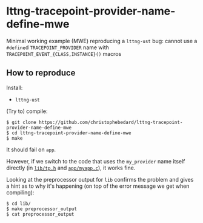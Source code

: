 # lttng-tracepoint-provider-name-define-mwe

Minimal working example (MWE) reproducing a `lttng-ust` bug: cannot use a `#define`d `TRACEPOINT_PROVIDER` name with `TRACEPOINT_EVENT_{CLASS,INSTANCE}()` macros

## How to reproduce

Install:

* `lttng-ust`

(Try to) compile:

```shell
$ git clone https://github.com/christophebedard/lttng-tracepoint-provider-name-define-mwe
$ cd lttng-tracepoint-provider-name-define-mwe
$ make
```

It should fail on `app`.

However, if we switch to the code that uses the `my_provider` name itself directly (in [`lib/tp.h`](lib/tp.h) and [`app/myapp.c`](app/myapp.c)), it works fine.

Looking at the preprocessor output for `lib` confirms the problem and gives a hint as to why it's happening (on top of the error message we get when compiling):

```shell
$ cd lib/
$ make preprocessor_output
$ cat preprocessor_output
```
